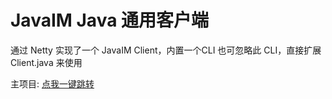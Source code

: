 # JavaIM Java 通用客户端
通过 Netty 实现了一个 JavaIM Client，内置一个CLI
也可忽略此 CLI，直接扩展 Client.java 来使用

主项目: [点我一键跳转](https://github.com/JavaIM/JavaIM)
